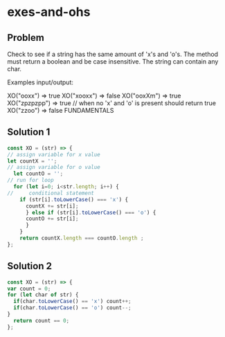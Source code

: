 # exes-and-ohs

## Problem
Check to see if a string has the same amount of 'x's and 'o's. The method must return a boolean and be case insensitive. The string can contain any char.

Examples input/output:

XO("ooxx") => true
XO("xooxx") => false
XO("ooxXm") => true
XO("zpzpzpp") => true // when no 'x' and 'o' is present should return true
XO("zzoo") => false
FUNDAMENTALS

## Solution 1
```javascript
const XO = (str) => {
// assign variable for x value
let countX = '';
// assign variable for o value
  let countO = '';
// run for loop
  for (let i=0; i<str.length; i++) {
//     conditional statement 
    if (str[i].toLowerCase() === 'x') {
      countX += str[i];
      } else if (str[i].toLowerCase() === 'o') {
      countO += str[i];
      }
    }
    return countX.length === countO.length ;
};
```
## Solution 2
```javascript
const XO = (str) => {
var count = 0;
for (let char of str) {
  if(char.toLowerCase() == 'x') count++;
  if(char.toLowerCase() == 'o') count--;
}
  return count == 0;
};
```

